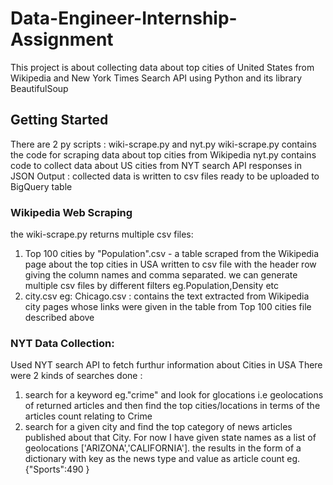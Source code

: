 # Data-Engineer-Internship-Assignment
This project is about collecting data about top cities of United States from Wikipedia and New York Times Search API using Python and its library BeautifulSoup

## Getting Started
There are 2 py scripts : wiki-scrape.py and nyt.py
wiki-scrape.py contains the code for scraping data about top cities from Wikipedia
nyt.py contains code to collect data about US cities from NYT search API responses in JSON
Output : collected data is written to  csv files ready to be uploaded to BigQuery table

### Wikipedia Web Scraping
the wiki-scrape.py returns multiple csv files:
1. Top 100 cities by "Population".csv -  a table scraped from the Wikipedia page about the top cities in USA written to csv file with the header row giving the column names and comma separated. we can generate multiple csv files by different filters eg.Population,Density etc
2. city.csv eg: Chicago.csv : contains the text extracted from Wikipedia city pages whose links were given in the table from Top 100 cities file described above

### NYT Data Collection:
Used NYT search API to fetch furthur information about Cities in USA
There were 2 kinds of searches done :
1. search for a keyword eg."crime" and look for glocations i.e geolocations of returned articles and then find the top cities/locations in terms of the articles count relating to Crime
2. search for a given city and find the top category of news articles published about that City. For now I have given state names as a list of geolocations ['ARIZONA','CALIFORNIA']. the results in the form of a dictionary with key as the news type and value as article count eg.{"Sports":490 }  


